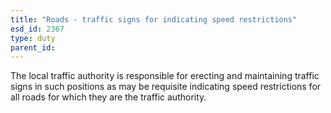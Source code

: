 ```yaml
---
title: "Roads - traffic signs for indicating speed restrictions"
esd_id: 2367
type: duty
parent_id:  
---
```


The local traffic authority is responsible for erecting and maintaining traffic signs in such positions as may be requisite indicating speed restrictions for all roads for which they are the traffic authority.

